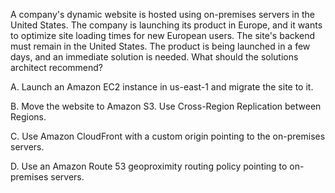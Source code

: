 A company's dynamic website is hosted using on-premises servers in the United States. The company is launching its product in Europe, and it wants to optimize site loading times for new European users. The site's backend must remain in the United States. The product is being launched in a few days, and an immediate solution is needed. What should the solutions architect recommend? 

A. Launch an Amazon EC2 instance in us-east-1 and migrate the site to it. 

B. Move the website to Amazon S3. Use Cross-Region Replication between Regions. 

C. Use Amazon CloudFront with a custom origin pointing to the on-premises servers. 

D. Use an Amazon Route 53 geoproximity routing policy pointing to on-premises servers.